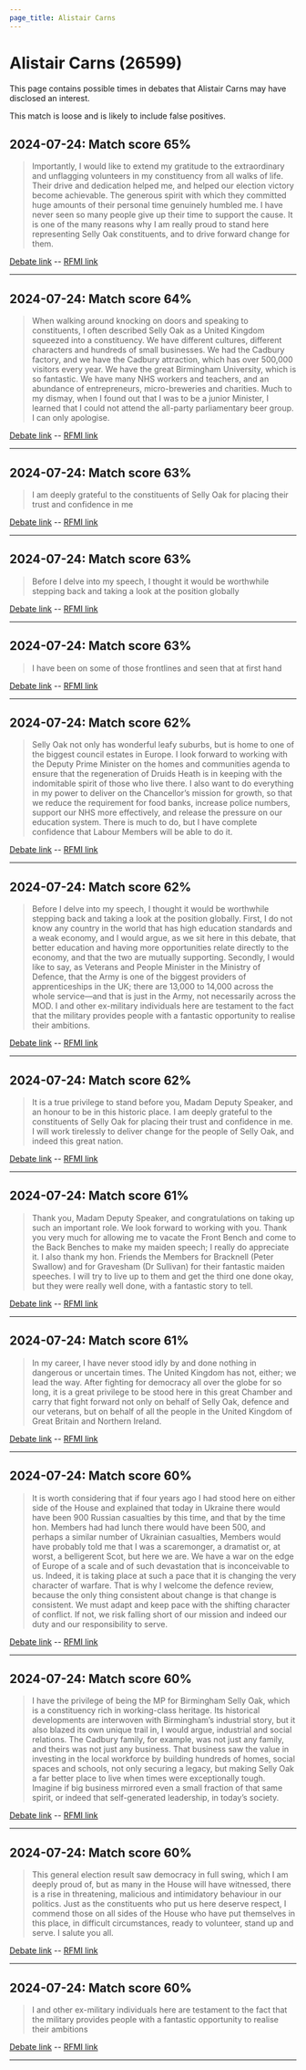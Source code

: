 ```yaml
---
page_title: Alistair Carns
---
```


# Alistair Carns  (26599)

This page contains possible times in debates that Alistair Carns may have disclosed an interest.

This match is loose and is likely to include false positives. 



## 2024-07-24: Match score 65%

>Importantly, I would like to extend my gratitude to the extraordinary and unflagging volunteers in my constituency from all walks of life. Their drive and dedication helped me, and helped our election victory become achievable. The generous spirit with which they committed huge amounts of their personal time genuinely humbled me. I have never seen so many people give up their time to support the cause. It is one of the many reasons why I am really proud to stand here representing Selly Oak constituents, and to drive forward change for them.

[Debate link](https://www.theyworkforyou.com/debates/?id=2024-07-24d.765.1)  --  [RFMI link](https://www.theyworkforyou.com/mp/26599/register)


---



## 2024-07-24: Match score 64%

>When walking around knocking on doors and speaking to constituents, I often described Selly Oak as a United Kingdom squeezed into a constituency. We have different cultures, different characters and hundreds of small businesses. We had the Cadbury factory, and we have the Cadbury attraction, which has over 500,000 visitors every year. We have the great Birmingham University, which is so fantastic. We have many NHS workers and teachers, and an abundance of entrepreneurs, micro-breweries and charities. Much to my dismay, when I found out that I was to be a junior Minister, I learned that I could not attend the all-party parliamentary beer group. I can only apologise.

[Debate link](https://www.theyworkforyou.com/debates/?id=2024-07-24d.765.1)  --  [RFMI link](https://www.theyworkforyou.com/mp/26599/register)


---



## 2024-07-24: Match score 63%

>I am deeply grateful to the constituents of Selly Oak for placing their trust and confidence in me

[Debate link](https://www.theyworkforyou.com/debates/?id=2024-07-24d.765.1)  --  [RFMI link](https://www.theyworkforyou.com/mp/26599/register)


---



## 2024-07-24: Match score 63%

>Before I delve into my speech, I thought it would be worthwhile stepping back and taking a look at the position globally

[Debate link](https://www.theyworkforyou.com/debates/?id=2024-07-24d.765.1)  --  [RFMI link](https://www.theyworkforyou.com/mp/26599/register)


---



## 2024-07-24: Match score 63%

>I have been on some of those frontlines and seen that at first hand

[Debate link](https://www.theyworkforyou.com/debates/?id=2024-07-24d.765.1)  --  [RFMI link](https://www.theyworkforyou.com/mp/26599/register)


---



## 2024-07-24: Match score 62%

>Selly Oak not only has wonderful leafy suburbs, but is home to one of the biggest council estates in Europe. I look forward to working with the Deputy Prime Minister on the homes and communities agenda to ensure that the regeneration of Druids Heath is in keeping with the indomitable spirit of those who live there. I also want to do everything in my power to deliver on the Chancellor’s mission for growth, so that we reduce the requirement for food banks, increase police numbers, support our NHS more effectively, and release the pressure on our education system. There is much to do, but I have complete confidence that Labour Members will be able to do it.

[Debate link](https://www.theyworkforyou.com/debates/?id=2024-07-24d.765.1)  --  [RFMI link](https://www.theyworkforyou.com/mp/26599/register)


---



## 2024-07-24: Match score 62%

>Before I delve into my speech, I thought it would be worthwhile stepping back and taking a look at the position globally. First, I do not know any country in the world that has high education standards and a weak economy, and I would argue, as we sit here in this debate, that better education and having more opportunities relate directly to the economy, and that the two are mutually supporting. Secondly, I would like to say, as Veterans and People Minister in the Ministry of Defence, that the Army is one of the biggest providers of apprenticeships in the UK; there are 13,000 to 14,000 across the whole service—and that is just in the Army, not necessarily across the MOD. I and other ex-military individuals here are testament to the fact that the military provides people with a fantastic opportunity to realise their ambitions.

[Debate link](https://www.theyworkforyou.com/debates/?id=2024-07-24d.765.1)  --  [RFMI link](https://www.theyworkforyou.com/mp/26599/register)


---



## 2024-07-24: Match score 62%

>It is a true privilege to stand before you, Madam Deputy Speaker, and an honour to be in this historic place. I am deeply grateful to the constituents of Selly Oak for placing their trust and confidence in me. I will work tirelessly to deliver change for the people of Selly Oak, and indeed this great nation.

[Debate link](https://www.theyworkforyou.com/debates/?id=2024-07-24d.765.1)  --  [RFMI link](https://www.theyworkforyou.com/mp/26599/register)


---



## 2024-07-24: Match score 61%

>Thank you, Madam Deputy Speaker, and congratulations on taking up such an important role. We look forward to working with you. Thank you very much for allowing me to vacate the Front Bench and come to the Back Benches to make my maiden speech; I really do appreciate it. I also thank my hon. Friends the Members for Bracknell (Peter Swallow) and for Gravesham (Dr Sullivan) for their fantastic maiden speeches. I will try to live up to them and get the third one done okay, but they were really well done, with a fantastic story to tell.

[Debate link](https://www.theyworkforyou.com/debates/?id=2024-07-24d.765.1)  --  [RFMI link](https://www.theyworkforyou.com/mp/26599/register)


---



## 2024-07-24: Match score 61%

>In my career, I have never stood idly by and done nothing in dangerous or uncertain times. The United Kingdom has not, either; we lead the way. After fighting for democracy all over the globe for so long, it is a great privilege to be stood here in this great Chamber and carry that fight forward not only on behalf of Selly Oak, defence and our veterans, but on behalf of all the people in the United Kingdom of Great Britain and Northern Ireland.

[Debate link](https://www.theyworkforyou.com/debates/?id=2024-07-24d.765.1)  --  [RFMI link](https://www.theyworkforyou.com/mp/26599/register)


---



## 2024-07-24: Match score 60%

>It is worth considering that if four years ago I had stood here on either side of the House and explained that today in Ukraine there would have been 900 Russian casualties by this time, and that by the time hon. Members had had lunch there would have been 500, and perhaps a similar number of Ukrainian casualties, Members would have probably told me that I was a scaremonger, a dramatist or, at worst, a belligerent Scot, but here we are. We have a war on the edge of Europe of a scale and of such devastation that is inconceivable to us. Indeed, it is taking place at such a pace that it is changing the very character of warfare. That is why I welcome the defence review, because the only thing consistent about change is that change is consistent. We must adapt and keep pace with the shifting character of conflict. If not, we risk falling short of our mission and indeed our duty and our responsibility to serve.

[Debate link](https://www.theyworkforyou.com/debates/?id=2024-07-24d.765.1)  --  [RFMI link](https://www.theyworkforyou.com/mp/26599/register)


---



## 2024-07-24: Match score 60%

>I have the privilege of being the MP for Birmingham Selly Oak, which is a constituency rich in working-class heritage. Its historical developments are interwoven with Birmingham’s industrial story, but it also blazed its own unique trail in, I would argue, industrial and social relations. The Cadbury family, for example, was not just any family, and theirs was not just any business. That business saw the value in investing in the local workforce by building hundreds of homes, social spaces and schools, not only securing a legacy, but making Selly Oak a far better place to live when times were exceptionally tough. Imagine if big business mirrored even a small fraction of that same spirit, or indeed that self-generated leadership, in today’s society.

[Debate link](https://www.theyworkforyou.com/debates/?id=2024-07-24d.765.1)  --  [RFMI link](https://www.theyworkforyou.com/mp/26599/register)


---



## 2024-07-24: Match score 60%

>This general election result saw democracy in full swing, which I am deeply proud of, but as many in the House will have witnessed, there is a rise in threatening, malicious and intimidatory behaviour in our politics. Just as the constituents who put us here deserve respect, I commend those on all sides of the House who have put themselves in this place, in difficult circumstances, ready to volunteer, stand up and serve. I salute you all.

[Debate link](https://www.theyworkforyou.com/debates/?id=2024-07-24d.765.1)  --  [RFMI link](https://www.theyworkforyou.com/mp/26599/register)


---



## 2024-07-24: Match score 60%

>I and other ex-military individuals here are testament to the fact that the military provides people with a fantastic opportunity to realise their ambitions

[Debate link](https://www.theyworkforyou.com/debates/?id=2024-07-24d.765.1)  --  [RFMI link](https://www.theyworkforyou.com/mp/26599/register)


---

